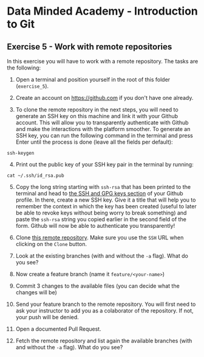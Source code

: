 # Data Minded Academy - Introduction to Git
## Exercise 5 - Work with remote repositories

In this exercise you will have to work with a remote repository. The tasks are the following:

1. Open a terminal and position yourself in the root of this folder (`exercise_5`).

2. Create an account on https://github.com if you don't have one already.

3. To clone the remote repository in the next steps, you will need to generate an SSH key on this machine and link it with your Github account. This will allow you to transparently authenticate with Github and make the interactions with the platform smoother. To generate an SSH key, you can run the following command in the terminal and press Enter until the process is done (leave all the fields per default):
```
ssh-keygen
```

4. Print out the public key of your SSH key pair in the terminal by running:
```
cat ~/.ssh/id_rsa.pub
```

5. Copy the long string starting with `ssh-rsa` that has been printed to the terminal and head to [the SSH and GPG keys section](https://github.com/settings/keys) of your Github profile. In there, create a new SSH key. Give it a title that will help you to remember the context in which the key has been created (useful to later be able to revoke keys without being worry to break something) and paste the `ssh-rsa` string you copied earlier in the second field of the form. Github will now be able to authenticate you transparently!

6. Clone [this remote repository](https://github.com/dernat71/dataminded_git_repo). Make sure you use the `SSH` URL when clicking on the `Clone` button.

7. Look at the existing branches (with and without the `-a` flag). What do you see?

8. Now create a feature branch (name it `feature/<your-name>`)

9. Commit 3 changes to the available files (you can decide what the changes will be)

10. Send your feature branch to the remote repository. You will first need to ask your instructor to add you as a colaborator of the repository. If not, your push will be denied.

11. Open a documented Pull Request.

12. Fetch the remote repository and list again the available branches (with and without the `-a` flag). What do you see?